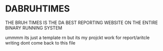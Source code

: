 # DABRUHTIMES
THE BRUH TIMES IS THE DA BEST REPORTING WEBSITE ON THE ENTIRE BINARY RUNNING SYSTEM

ummmm its just a template rn but its my projckt work for report/aritcle writing 
dont come back to this file 
